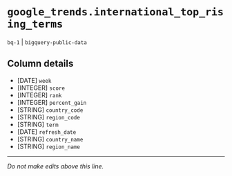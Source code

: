 # `google_trends.international_top_rising_terms`
`bq-1` | `bigquery-public-data`

## Column details
* [DATE]      `week`
* [INTEGER]   `score`
* [INTEGER]   `rank`
* [INTEGER]   `percent_gain`
* [STRING]    `country_code`
* [STRING]    `region_code`
* [STRING]    `term`
* [DATE]      `refresh_date`
* [STRING]    `country_name`
* [STRING]    `region_name`

-------------------------------------------------------------------------------
*Do not make edits above this line.*
